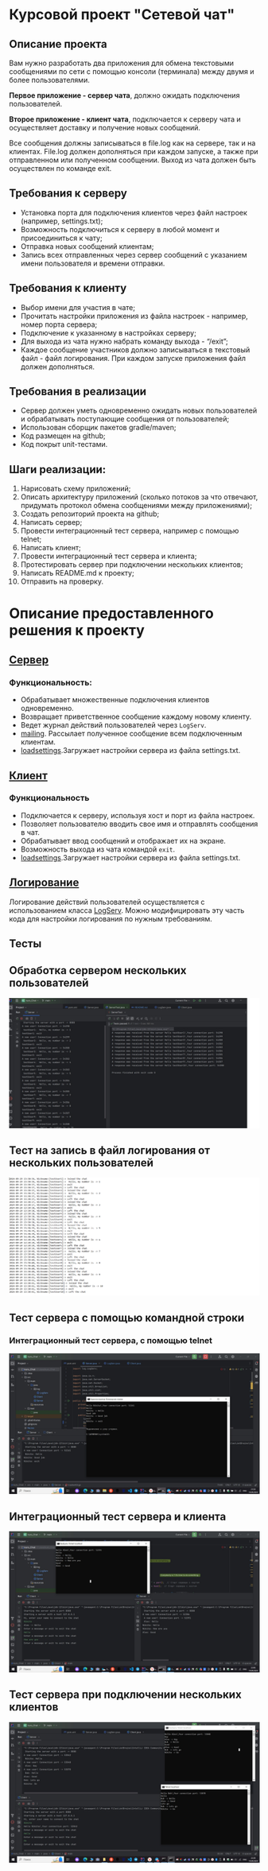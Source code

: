 # Курсовой проект "Сетевой чат"

## Описание проекта

Вам нужно разработать два приложения для обмена текстовыми сообщениями по сети с помощью консоли (терминала) между двумя и более пользователями.

**Первое приложение - сервер чата**, должно ожидать подключения пользователей.

**Второе приложение - клиент чата**, подключается к серверу чата и осуществляет доставку и получение новых сообщений.

Все сообщения должны записываться в file.log как на сервере, так и на клиентах. File.log должен дополняться при каждом запуске, а также при отправленном или полученном сообщении. Выход из чата должен быть осуществлен по команде exit.

## Требования к серверу

- Установка порта для подключения клиентов через файл настроек (например, settings.txt);
- Возможность подключиться к серверу в любой момент и присоединиться к чату;
- Отправка новых сообщений клиентам;
- Запись всех отправленных через сервер сообщений с указанием имени пользователя и времени отправки.

## Требования к клиенту

- Выбор имени для участия в чате;
- Прочитать настройки приложения из файла настроек - например, номер порта сервера;
- Подключение к указанному в настройках серверу;
- Для выхода из чата нужно набрать команду выхода - “/exit”;
- Каждое сообщение участников должно записываться в текстовый файл - файл логирования. При каждом запуске приложения файл должен дополняться.

## Требования в реализации

- Сервер должен уметь одновременно ожидать новых пользователей и обрабатывать поступающие сообщения от пользователей;
- Использован сборщик пакетов gradle/maven;
- Код размещен на github;
- Код покрыт unit-тестами.

## Шаги реализации:

1. Нарисовать схему приложений;
2. Описать архитектуру приложений (сколько потоков за что отвечают, придумать протокол обмена сообщениями между приложениями);
3. Создать репозиторий проекта на github;
4. Написать сервер;
5. Провести интеграционный тест сервера, например с помощью telnet;
6. Написать клиент;
7. Провести интеграционный тест сервера и клиента;
8. Протестировать сервер при подключении нескольких клиентов;
9. Написать README.md к проекту;
10. Отправить на проверку.

# Описание предоставленного решения к проекту
## [Сервер](https://github.com/Nikitastolyarow/kurs_Chat/blob/705b48b5dcfb1a3253e27dd1a10650fd1f72c362/src/main/java/Server.java#L10)
### Функциональность:
- Обрабатывает множественные подключения клиентов одновременно.
- Возвращает приветственное сообщение каждому новому клиенту.
- Ведет журнал действий пользователей через `LogServ`.
- [mailing](https://github.com/Nikitastolyarow/kurs_Chat/blob/705b48b5dcfb1a3253e27dd1a10650fd1f72c362/src/main/java/Server.java#L77). Рассылает полученное сообщение всем подключенным клиентам.
- [loadsettings](https://github.com/Nikitastolyarow/kurs_Chat/blob/705b48b5dcfb1a3253e27dd1a10650fd1f72c362/src/main/java/Server.java#L66).Загружает настройки сервера из файла settings.txt.

## [Клиент](https://github.com/Nikitastolyarow/kurs_Chat/blob/705b48b5dcfb1a3253e27dd1a10650fd1f72c362/src/main/java/Client.java#L8)

### Функциональность
- Подключается к серверу, используя хост и порт из файла настроек.
- Позволяет пользователю вводить свое имя и отправлять сообщения в чат.
- Обрабатывает ввод сообщений и отображает их на экране.
- Возможность выхода из чата командой `exit`.
-  [loadsettings](https://github.com/Nikitastolyarow/kurs_Chat/blob/705b48b5dcfb1a3253e27dd1a10650fd1f72c362/src/main/java/Client.java#L40).Загружает настройки сервера из файла settings.txt.

## [Логирование](https://github.com/Nikitastolyarow/kurs_Chat/blob/705b48b5dcfb1a3253e27dd1a10650fd1f72c362/src/main/java/log/LogServ.java#L1)

Логирование действий пользователей осуществляется с использованием класса [LogServ](https://github.com/Nikitastolyarow/kurs_Chat/blob/705b48b5dcfb1a3253e27dd1a10650fd1f72c362/src/main/java/log/LogServ.java#L9). Можно модифицировать эту часть кода для настройки логирования по нужным требованиям.

## Тесты

## Обработка сервером нескольких пользователей
![](src/main/resources/serv.jpg)

## Тест на запись в файл логирования от нескольких пользователей
![](src/main/resources/Log.jpg)

## Тест сервера с помощью командной строки
### Интеграционный тест сервера, с помощью telnet

![](src/main/resources/tel1.jpg)

## Интеграционный тест сервера и клиента
![](src/main/resources/tel2.jpg)

## Тест сервера при подключении нескольких клиентов
![](/src/main/resources/tel3.jpg)
